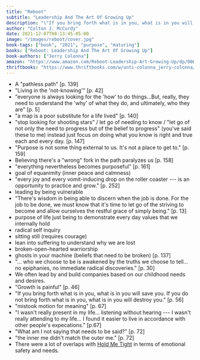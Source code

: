 ```yaml
---
title: "Reboot"
subtitle: "Leadership And The Art Of Growing Up"
description: "\"If you bring forth what is in you, what is in you will save you. If you do not bring forth what is in you, what is in you will destroy you.\""
author: "Colton J. McCurdy"
date: 2021-12-07T08:13:45-05:00
image: "/images/reboot/cover.jpg"
book-tags: ["book", "2021", "purpose", "maturing"]
books: ["Reboot: Leadership And The Art Of Growing Up"]
book-authors: ["Jerry Colonna"]
amazon: "https://www.amazon.com/Reboot-Leadership-Art-Growing-Up/dp/0062749536"
thriftbooks: "https://www.thriftbooks.com/w/unti-colonna_jerry-colonna/19547098/item/47612767/?mkwid=viFS2rZd%7cdc&pcrid=76622372857526&pkw=&pmt=be&slid=&product=47612767&plc=&pgrid=1225955707041713&ptaid=pla-4580221854774956&utm_source=bing&utm_medium=cpc&utm_campaign=Bing+Shopping+%7c+Business+&+Investing+%7c+LOW&utm_term=&utm_content=viFS2rZd%7cdc%7cpcrid%7c76622372857526%7cpkw%7c%7cpmt%7cbe%7cproduct%7c47612767%7cslid%7c%7cpgrid%7c1225955707041713%7cptaid%7cpla-4580221854774956%7c&msclkid=6fdee50a53651166c8d884b857f4b106#isbn=0062749536&idiq=47612767"
---
```


- A "pathless path" [p. 139]
- "Living in the 'not-knowing'" [p. 42]
- "everyone is always looking for the 'how' to do things...But, really, they need to understand the 'why' of what they do, and ultimately, who they are" [p. 5]
- "a map is a poor substitute for a life lived" [p. 140]
- "stop looking for shooting stars" / let go of needing to know / "let go of not only the need to progress but of the belief to progress" (you've said these to me) instead just focus on doing what you know is right and true each and every day. [p. 147]
- "Purpose is not some thing external to us. It's not a place to get to." [p. 159]
- Believing there's a "wrong" fork in the path paralyzes us [p. 158]
- "everything nevertheless becomes purposeful" [p. 161]
- goal of equanimity (inner peace and calmness)
- "every joy and every vomit-inducing drop on the roller coaster --- is an opportunity to practice and grow." [p. 252]
- leading by being vulnerable
- "There's wisdom in being able to discern when the job is done. For the job to be done, we must know that it's time to let go of the striving to become and allow ourselves the restful grace of simply being." [p. 13]
- purpose of life just being to demonstrate every day values that we internally hold
- radical self inquiry
- sitting still (requires courage)
- lean into suffering to understand why we are lost
- broken-open-hearted warriorship
- ghosts in your machine (beliefs that need to be broken) [p. 137]
- "... who we choose to be is awakened by the truths we choose to tell... no epiphanies, no immediate radical discoveries." [p. 30]
- We often lead by and build companies based on our childhood needs and desires.
- "Growth is painful" [p. 46]
- "If you bring forth what is in you, what is in you will save you. If you do not bring forth what is in you, what is in you will destroy you." [p. 56]
- "mistook motion for meaning" [p. 67]
- "I wasn't really present in my life... listening without hearing --- I wasn't really attending to my life... I found it easier to live in accordance with other people's expecations." [p.67]
- "What am I not saying that needs to be said?" [p. 72]
- "the inner me didn't match the outer me." [p. 72]
- There were a lot of overlaps with [Hold Me Tight](./hold-me-tight.md) in terms of emotional safety and needs.
